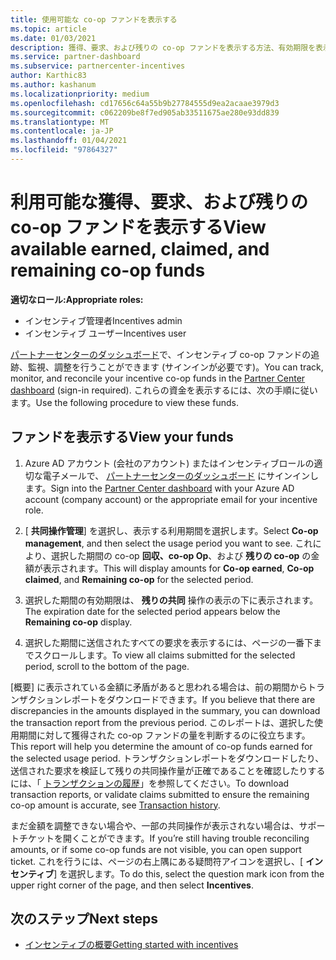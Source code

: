 ```yaml
---
title: 使用可能な co-op ファンドを表示する
ms.topic: article
ms.date: 01/03/2021
description: 獲得、要求、および残りの co-op ファンドを表示する方法、有効期限を表示する方法、および不整合な金額を調整する方法について説明します。
ms.service: partner-dashboard
ms.subservice: partnercenter-incentives
author: Karthic83
ms.author: kashanum
ms.localizationpriority: medium
ms.openlocfilehash: cd17656c64a55b9b27784555d9ea2acaae3979d3
ms.sourcegitcommit: c062209be8f7ed905ab33511675ae280e93dd839
ms.translationtype: MT
ms.contentlocale: ja-JP
ms.lasthandoff: 01/04/2021
ms.locfileid: "97864327"
---
```

# <a name="view-available-earned-claimed-and-remaining-co-op-funds"></a><span data-ttu-id="253e6-103">利用可能な獲得、要求、および残りの co-op ファンドを表示する</span><span class="sxs-lookup"><span data-stu-id="253e6-103">View available earned, claimed, and remaining co-op funds</span></span>

<span data-ttu-id="253e6-104">**適切なロール:**</span><span class="sxs-lookup"><span data-stu-id="253e6-104">**Appropriate roles:**</span></span>

- <span data-ttu-id="253e6-105">インセンティブ管理者</span><span class="sxs-lookup"><span data-stu-id="253e6-105">Incentives admin</span></span>
- <span data-ttu-id="253e6-106">インセンティブ ユーザー</span><span class="sxs-lookup"><span data-stu-id="253e6-106">Incentives user</span></span>

<span data-ttu-id="253e6-107">[パートナーセンターのダッシュボード](https://partner.microsoft.com/dashboard/)で、インセンティブ co-op ファンドの追跡、監視、調整を行うことができます (サインインが必要です)。</span><span class="sxs-lookup"><span data-stu-id="253e6-107">You can track, monitor, and reconcile your incentive co-op funds in the [Partner Center dashboard](https://partner.microsoft.com/dashboard/) (sign-in required).</span></span> <span data-ttu-id="253e6-108">これらの資金を表示するには、次の手順に従います。</span><span class="sxs-lookup"><span data-stu-id="253e6-108">Use the following procedure to view these funds.</span></span>

## <a name="view-your-funds"></a><span data-ttu-id="253e6-109">ファンドを表示する</span><span class="sxs-lookup"><span data-stu-id="253e6-109">View your funds</span></span>

1. <span data-ttu-id="253e6-110">Azure AD アカウント (会社のアカウント) またはインセンティブロールの適切な電子メールで、 [パートナーセンターのダッシュボード](https://partner.microsoft.com/dashboard/) にサインインします。</span><span class="sxs-lookup"><span data-stu-id="253e6-110">Sign into the [Partner Center dashboard](https://partner.microsoft.com/dashboard/) with your Azure AD account (company account) or the appropriate email for your incentive role.</span></span>

2. <span data-ttu-id="253e6-111">[ **共同操作管理**] を選択し、表示する利用期間を選択します。</span><span class="sxs-lookup"><span data-stu-id="253e6-111">Select **Co-op management**, and then select the usage period you want to see.</span></span> <span data-ttu-id="253e6-112">これにより、選択した期間の co-op **回収、co-op Op**、および **残りの co-op** の金額が表示されます。</span><span class="sxs-lookup"><span data-stu-id="253e6-112">This will display amounts for **Co-op earned**, **Co-op claimed**, and **Remaining co-op** for the selected period.</span></span>

3. <span data-ttu-id="253e6-113">選択した期間の有効期限は、 **残りの共同** 操作の表示の下に表示されます。</span><span class="sxs-lookup"><span data-stu-id="253e6-113">The expiration date for the selected period appears below the **Remaining co-op** display.</span></span>  

4. <span data-ttu-id="253e6-114">選択した期間に送信されたすべての要求を表示するには、ページの一番下までスクロールします。</span><span class="sxs-lookup"><span data-stu-id="253e6-114">To view all claims submitted for the selected period, scroll to the bottom of the page.</span></span>

<span data-ttu-id="253e6-115">[概要] に表示されている金額に矛盾があると思われる場合は、前の期間からトランザクションレポートをダウンロードできます。</span><span class="sxs-lookup"><span data-stu-id="253e6-115">If you believe that there are discrepancies in the amounts displayed in the summary, you can download the transaction report from the previous period.</span></span> <span data-ttu-id="253e6-116">このレポートは、選択した使用期間に対して獲得された co-op ファンドの量を判断するのに役立ちます。</span><span class="sxs-lookup"><span data-stu-id="253e6-116">This report will help you determine the amount of co-op funds earned for the selected usage period.</span></span> <span data-ttu-id="253e6-117">トランザクションレポートをダウンロードしたり、送信された要求を検証して残りの共同操作量が正確であることを確認したりするには、「 [トランザクションの履歴](/partner-center/payout-statement#transaction-history)」を参照してください。</span><span class="sxs-lookup"><span data-stu-id="253e6-117">To download transaction reports, or validate claims submitted to ensure the remaining co-op amount is accurate, see [Transaction history](/partner-center/payout-statement#transaction-history).</span></span>

<span data-ttu-id="253e6-118">まだ金額を調整できない場合や、一部の共同操作が表示されない場合は、サポートチケットを開くことができます。</span><span class="sxs-lookup"><span data-stu-id="253e6-118">If you’re still having trouble reconciling amounts, or if some co-op funds are not visible, you can open support ticket.</span></span> <span data-ttu-id="253e6-119">これを行うには、ページの右上隅にある疑問符アイコンを選択し、[ **インセンティブ**] を選択します。</span><span class="sxs-lookup"><span data-stu-id="253e6-119">To do this, select the question mark icon from the upper right corner of the page, and then select **Incentives**.</span></span>

## <a name="next-steps"></a><span data-ttu-id="253e6-120">次のステップ</span><span class="sxs-lookup"><span data-stu-id="253e6-120">Next steps</span></span>

- [<span data-ttu-id="253e6-121">インセンティブの概要</span><span class="sxs-lookup"><span data-stu-id="253e6-121">Getting started with incentives</span></span>](incentives-get-started-intro.md)
